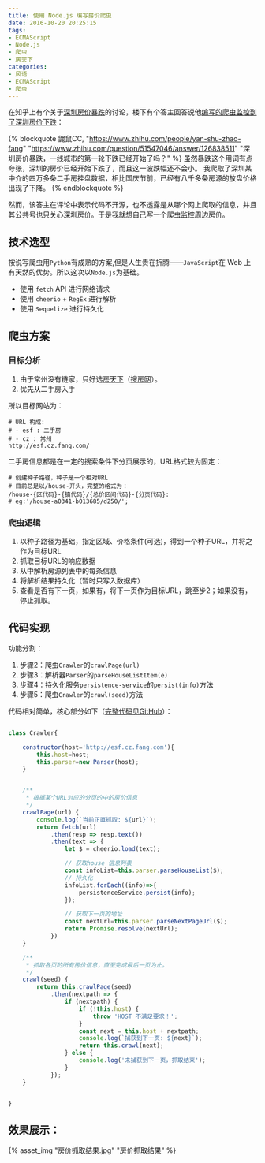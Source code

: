 ```yaml
---
title: 使用 Node.js 编写房价爬虫
date: 2016-10-20 20:25:15
tags:
- ECMAScript
- Node.js
- 爬虫
- 房天下
categories:
- 风语
- ECMAScript
- 爬虫
---
```


在知乎上有个关于[深圳房价暴跌](https://www.zhihu.com/question/51547046)的讨论，楼下有个答主回答说他[编写的爬虫监控到了深圳房价下跌](https://www.zhihu.com/question/51547046/answer/126838511)：

{% blockquote 鼹鼠CC, "https://www.zhihu.com/people/yan-shu-zhao-fang" "https://www.zhihu.com/question/51547046/answer/126838511" "深圳房价暴跌，一线城市的第一轮下跌已经开始了吗？" %}
虽然暴跌这个用词有点夸张，深圳的房价已经开始下跌了，而且这一波跌幅还不会小。
我爬取了深圳某中介的四万多条二手房挂盘数据，相比国庆节前，已经有八千多条房源的放盘价格出现了下降。
{% endblockquote %}

然而，该答主在评论中表示代码不开源，也不透露是从哪个网上爬取的信息，并且其公共号也只关心深圳房价。于是我就想自己写一个爬虫监控周边房价。

## 技术选型

按说写爬虫用`Python`有成熟的方案,但是人生贵在折腾——`JavaScript`在 Web 上有天然的优势。所以这次以`Node.js`为基础。

* 使用 `fetch` API 进行网络请求
* 使用 `cheerio` + `RegEx` 进行解析
* 使用 `Sequelize` 进行持久化 

## 爬虫方案

### 目标分析

1. 由于常州没有链家，只好选[房天下](http://fang.com)（[搜房网](http://soufun.com)）。
2. 优先从二手房入手

所以目标网站为：

```
# URL 构成:
# - esf : 二手房
# - cz : 常州
http://esf.cz.fang.com/
```

二手房信息都是在一定的搜索条件下分页展示的，URL格式较为固定：

```
# 创建种子路径，种子是一个相对URL
# 目前总是以/house-开头，完整的格式为：
/house-{区代码}-{镇代码}/{总价区间代码}-{分页代码}: 
# eg:'/house-a0341-b013685/d250/';
```

### 爬虫逻辑

1. 以种子路径为基础，指定区域、价格条件(可选)，得到一个种子URL，并将之作为目标URL
2. 抓取目标URL的响应数据
3. 从中解析房源列表中的每条信息
4. 将解析结果持久化（暂时只写入数据库）
5. 查看是否有下一页，如果有，将下一页作为目标URL，跳至步2；如果没有，停止抓取。

## 代码实现

功能分割：

1. 步骤2：爬虫`Crawler`的`crawlPage(url)`
2. 步骤3：解析器`Parser`的`parseHouseListItem(e)`
3. 步骤4：持久化服务`persistence-service`的`persist(info)`方法
4. 步骤5：爬虫`Crawler`的`crawl(seed)`方法

代码相对简单，核心部分如下（[完整代码见GitHub](https://github.com/newbienewbie/fangtianxia)）：

```JavaScript

class Crawler{

    constructor(host='http://esf.cz.fang.com'){
        this.host=host;
        this.parser=new Parser(host);
    }


    /**
     * 根据某个URL对应的分页的中的房价信息
     */
    crawlPage(url) {
        console.log(`当前正直抓取: ${url}`);
        return fetch(url)
            .then(resp => resp.text())
            .then(text => {
                let $ = cheerio.load(text);

                // 获取house 信息列表
                const infoList=this.parser.parseHouseList($);
                // 持久化
                infoList.forEach((info)=>{
                    persistenceService.persist(info);
                });

                // 获取下一页的地址
                const nextUrl=this.parser.parseNextPageUrl($);
                return Promise.resolve(nextUrl);
            })
    }

    /**
     * 抓取各页的所有房价信息，直至完成最后一页为止。
     */
    crawl(seed) {
        return this.crawlPage(seed)
            .then(nextpath => {
                if (nextpath) {
                    if (!this.host) {
                        throw 'HOST 不满足要求！';
                    }
                    const next = this.host + nextpath;
                    console.log(`捕获到下一页: ${next}`);
                    return this.crawl(next);
                } else {
                    console.log('未捕获到下一页，抓取结束');
                }
            });
    }


}

```

## 效果展示：

{% asset_img "房价抓取结果.jpg" "房价抓取结果" %}